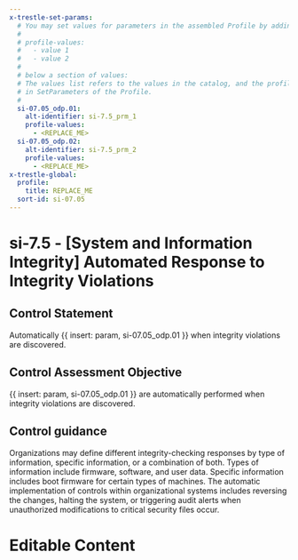 ```yaml
---
x-trestle-set-params:
  # You may set values for parameters in the assembled Profile by adding
  #
  # profile-values:
  #   - value 1
  #   - value 2
  #
  # below a section of values:
  # The values list refers to the values in the catalog, and the profile-values represent values
  # in SetParameters of the Profile.
  #
  si-07.05_odp.01:
    alt-identifier: si-7.5_prm_1
    profile-values:
      - <REPLACE_ME>
  si-07.05_odp.02:
    alt-identifier: si-7.5_prm_2
    profile-values:
      - <REPLACE_ME>
x-trestle-global:
  profile:
    title: REPLACE_ME
  sort-id: si-07.05
---
```


# si-7.5 - \[System and Information Integrity\] Automated Response to Integrity Violations

## Control Statement

Automatically {{ insert: param, si-07.05_odp.01 }} when integrity violations are discovered.

## Control Assessment Objective

{{ insert: param, si-07.05_odp.01 }} are automatically performed when integrity violations are discovered.

## Control guidance

Organizations may define different integrity-checking responses by type of information, specific information, or a combination of both. Types of information include firmware, software, and user data. Specific information includes boot firmware for certain types of machines. The automatic implementation of controls within organizational systems includes reversing the changes, halting the system, or triggering audit alerts when unauthorized modifications to critical security files occur.

# Editable Content

<!-- Make additions and edits below -->
<!-- The above represents the contents of the control as received by the profile, prior to additions. -->
<!-- If the profile makes additions to the control, they will appear below. -->
<!-- The above markdown may not be edited but you may edit the content below, and/or introduce new additions to be made by the profile. -->
<!-- If there is a yaml header at the top, parameter values may be edited. Use --set-parameters to incorporate the changes during assembly. -->
<!-- The content here will then replace what is in the profile for this control, after running profile-assemble. -->
<!-- The current profile has no added parts for this control, but you may add new ones here. -->
<!-- Each addition must have a heading either of the form ## Control my_addition_name -->
<!-- or ## Part a. (where the a. refers to one of the control statement labels.) -->
<!-- "## Control" parts are new parts added after the statement part. -->
<!-- "## Part" parts are new parts added into the top-level statement part with that label. -->
<!-- Subparts may be added with nested hash levels of the form ### My Subpart Name -->
<!-- underneath the parent ## Control or ## Part being added -->
<!-- See https://ibm.github.io/compliance-trestle/tutorials/ssp_profile_catalog_authoring/ssp_profile_catalog_authoring for guidance. -->
